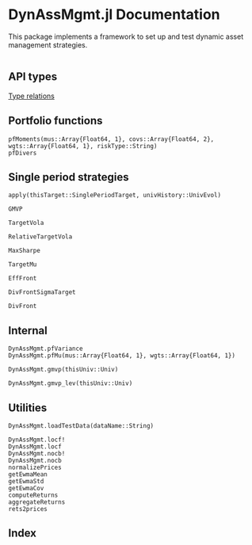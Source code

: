 # DynAssMgmt.jl Documentation

This package implements a framework to set up and test dynamic asset
management strategies.

```@contents
```

## API types

[Type relations](../pics/type_interactions.png)

## Portfolio functions

```@docs
pfMoments(mus::Array{Float64, 1}, covs::Array{Float64, 2}, wgts::Array{Float64, 1}, riskType::String)
pfDivers
```

## Single period strategies

```@docs
apply(thisTarget::SinglePeriodTarget, univHistory::UnivEvol)
```

```@docs
GMVP
```

```@docs
TargetVola
```

```@docs
RelativeTargetVola
```

```@docs
MaxSharpe
```

```@docs
TargetMu
```

```@docs
EffFront
```

```@docs
DivFrontSigmaTarget
```

```@docs
DivFront
```

## Internal

```@docs
DynAssMgmt.pfVariance
DynAssMgmt.pfMu(mus::Array{Float64, 1}, wgts::Array{Float64, 1})
```

```@docs
DynAssMgmt.gmvp(thisUniv::Univ)
```

```@docs
DynAssMgmt.gmvp_lev(thisUniv::Univ)
```

## Utilities

```@docs
DynAssMgmt.loadTestData(dataName::String)
```

```@docs
DynAssMgmt.locf!
DynAssMgmt.locf
DynAssMgmt.nocb!
DynAssMgmt.nocb
normalizePrices
getEwmaMean
getEwmaStd
getEwmaCov
computeReturns
aggregateReturns
rets2prices
```


## Index

```@index
```
